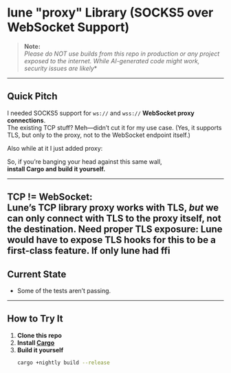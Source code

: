 # lune "proxy" Library (SOCKS5 over WebSocket Support)

> **Note:**  
> *Please do NOT use builds from this repo in production or any project exposed to the internet. While AI-generated code *might* work, security issues are likely**

---

## Quick Pitch

I needed SOCKS5 support for `ws://` and `wss://` **WebSocket proxy connections**.  
The existing TCP stuff? Meh—didn’t cut it for my use case. (Yes, it supports TLS, but only to the proxy, not to the WebSocket endpoint itself.)

Also while at it I just added
proxy:

So, if you’re banging your head against this same wall,  
**install Cargo and build it yourself.**

---
**TCP != WebSocket:**  
Lune’s TCP library proxy works with TLS, *but* we can only connect with TLS to the proxy itself, not the destination.
**Need proper TLS exposure:** 
Lune would have to expose TLS hooks for this to be a first-class feature.
If only lune had ffi
---

## Current State

- Some of the tests aren’t passing. 

---

## How to Try It

1. **Clone this repo**
2. **Install [Cargo](https://rustup.rs/)**
3. **Build it yourself**
   ```sh
   cargo +nightly build --release
   ```
